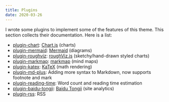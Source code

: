 ```yaml
---
title: Plugins
date: 2020-03-26
---
```


I wrote some plugins to implement some of the features of this theme. This section collects their documentation. Here is a list:

- [plugin-chart](/docs/plugins/chart): [Chart.js](https://www.chartjs.org) (charts)
- [plugin-mermaid](/docs/plugins/mermaid): [Mermaid](https://mermaid-js.github.io) (diagrams)
- [plugin-roughviz](/docs/plugins/roughviz): [roughViz.js](https://github.com/jwilber/roughViz) (sketchy/hand-drawn styled charts)
- [plugin-markmap](/docs/plugins/markmap): [markmap](https://github.com/gera2ld/markmap) (mind maps)
- [plugin-katex](/docs/plugins/katex): [KaTeX](https://katex.org/) (math rendering)
- [plugin-md-plus](/docs/plugins/md-plus): Adding more syntax to Markdown, now supports footnote and mark
- [plugin-reading-time](/docs/plugins/reading-time): Word count and reading time estimation
- [plugin-baidu-tongji](/docs/plugins/baidu-tongji): [Baidu Tongji](https://tongji.baidu.com/web/welcome/login) (site analytics)
- [plugin-rss](/docs/plugins/rss): RSS
